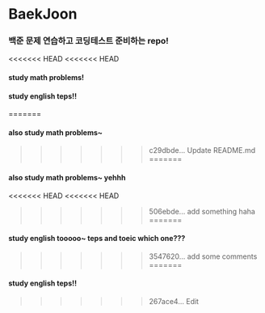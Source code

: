 # BaekJoon

### 백준 문제 연습하고 코딩테스트 준비하는 repo!

<<<<<<< HEAD
<<<<<<< HEAD
#### study math problems!
#### study english teps!!
=======
#### also study math problems~
>>>>>>> c29dbde... Update README.md
=======
#### also study math problems~ yehhh
<<<<<<< HEAD
<<<<<<< HEAD
>>>>>>> 506ebde... add something haha
=======
#### study english tooooo~ teps and toeic which one???
>>>>>>> 3547620... add some comments
=======
#### study english teps!!
>>>>>>> 267ace4... Edit
